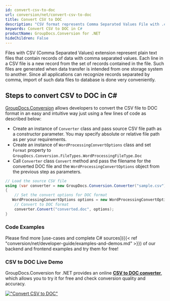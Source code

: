 ```yaml
---
id: convert-csv-to-doc
url: conversion/net/convert-csv-to-doc
title: Convert CSV to DOC
description: "CSV format represents Comma Separated Values File with .csv extension. Learn how to convert CSV to DOC file programmatically in C# language using GroupDocs.Conversion for .NET library."
keywords: Convert CSV to DOC in C#
productName: GroupDocs.Conversion for .NET
hideChildren: False
---
```


Files with CSV (Comma Separated Values) extension represent plain text files that contain records of data with comma separated values. Each line in a CSV file is a new record from the set of records contained in the file. Such files are generated when data transfer is intended from one storage system to another. Since all applications can recognize records separated by comma, import of such data files to database is done very conveniently.

## Steps to convert CSV to DOC in C#

[GroupDocs.Conversion](https://products.groupdocs.com/conversion/net) allows developers to convert the CSV file to DOC format in an easy and intuitive way just using a few lines of code as described below:

* Create an instance of `Converter` class and pass source CSV file path as a constructor parameter. You may specify absolute or relative file path as per your requirements. 
* Create an instance of `WordProcessingConvertOptions` class and set `Format` property to `GroupDocs.Conversion.FileTypes.WordProcessingFileType.Doc`
* Call `Converter` class `Convert` method and pass the filename for the converted DOC file and the `WordProcessingConvertOptions` object from the previous step as parameters.

```csharp
// Load the source CSV file
using (var converter = new GroupDocs.Conversion.Converter("sample.csv"))
{
    // Set the convert options for DOC format
   WordProcessingConvertOptions options = new WordProcessingConvertOptions { Format = GroupDocs.Conversion.FileTypes.WordProcessingFileType.Doc };
    // Convert to DOC format
    converter.Convert("converted.doc", options);
}
```

### Code Examples

Please find more [use-cases and complete C# sources]({{< ref "conversion/net/developer-guide/examples-and-demos.md" >}}) of our backend and frontend examples and try them for free!

### CSV to DOC Live Demo

GroupDocs.Conversion for .NET provides an online [**CSV to DOC converter**](https://products.groupdocs.app/conversion/csv-to-doc), which allows you to try it for free and check conversion quality and accuracy.

[!["Convert CSV to DOC"](conversion/net/images/convert-to-doc/convert-csv-to-doc.png)](https://products.groupdocs.app/conversion/csv-to-doc)